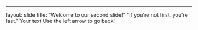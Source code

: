 ---
layout: slide
title: "Welcome to our second slide!"
"If you're not first, you're last."
Your text
Use the left arrow to go back!
